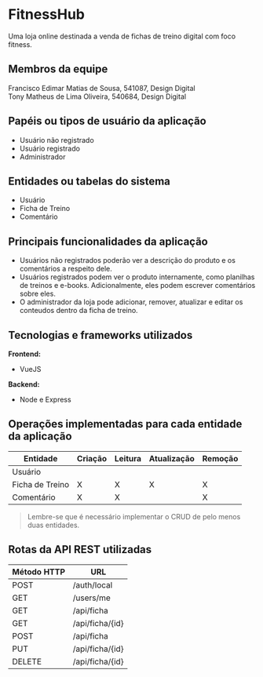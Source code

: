 # FitnessHub   

Uma loja online destinada a venda de fichas de treino digital com foco fitness.

## Membros da equipe

Francisco Edimar Matias de Sousa, 541087, Design Digital <br>
Tony Matheus de Lima Oliveira, 540684, Design Digital

## Papéis ou tipos de usuário da aplicação

- Usuário não registrado
- Usuário registrado
- Administrador

## Entidades ou tabelas do sistema

- Usuário
- Ficha de Treino
- Comentário

## Principais funcionalidades da aplicação

- Usuários não registrados poderão ver a descrição do produto e os comentários a respeito dele.
- Usuários registrados podem ver o produto internamente, como planilhas de treinos e e-books. Adicionalmente, eles podem escrever comentários sobre eles.
- O administrador da loja pode adicionar, remover, atualizar e editar os conteudos dentro da ficha de treino.

## Tecnologias e frameworks utilizados

**Frontend:**

- VueJS

**Backend:**

- Node e Express


## Operações implementadas para cada entidade da aplicação


| Entidade| Criação | Leitura | Atualização | Remoção |
| --- | --- | --- | --- | --- |
| Usuário |  |  |  |  |
| Ficha de Treino | X  | X |  X | X |
| Comentário | X |  X  |  | X |

> Lembre-se que é necessário implementar o CRUD de pelo menos duas entidades.

## Rotas da API REST utilizadas

| Método HTTP | URL |
| --- | --- |
| POST | /auth/local |
| GET | /users/me |
| GET | /api/ficha |
| GET | /api/ficha/{id} |
| POST | /api/ficha |
| PUT | /api/ficha/{id} |
| DELETE | /api/ficha/{id} |

